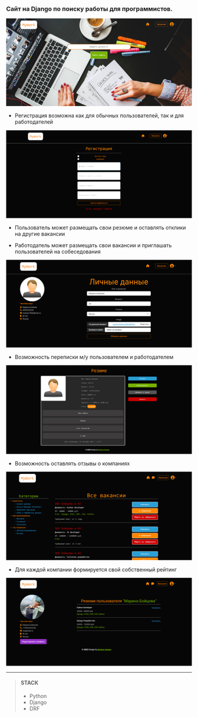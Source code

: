 ### Сайт на Django по поиску работы для программистов.

![Текст с описанием картинки](/static/img/screen/screen1.png)


* Регистрация возможна как для обычных пользователей, так и для работодателей

![Текст с описанием картинки](/static/img/screen/screen3.png)

* Пользователь может размещать свои резюме и оставлять отклики на другие вакансии


* Работодатель может  размещать свои вакансии и приглашать пользователей на собеседования

![Текст с описанием картинки](/static/img/screen/screen2.png)


* Возможность переписки м/у пользователем и работодателем

![Текст с описанием картинки](/static/img/screen/screen4.png)

* Возможность оставлять отзывы о компаниях 

![Текст с описанием картинки](/static/img/screen/screen5.png)
* Для каждой компании формируется свой собственный рейтинг

![Текст с описанием картинки](/static/img/screen/screen6.png)
<hr>


>####   STACK
> * Python
> * Django
> * DRF

